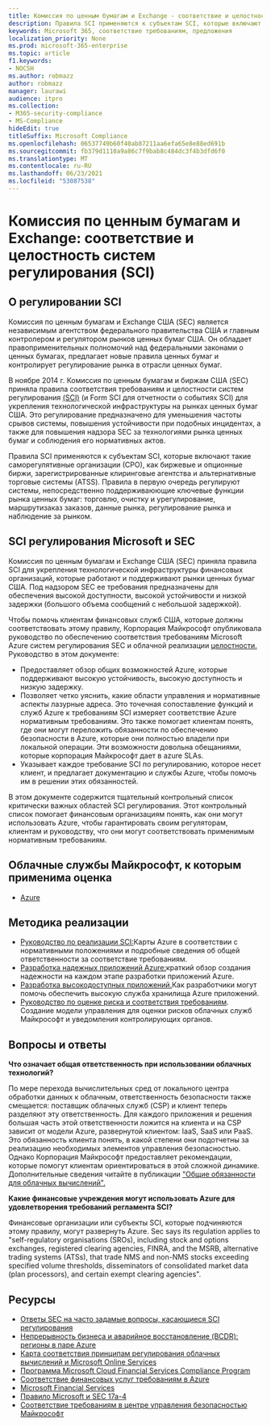 ```yaml
---
title: Комиссия по ценным бумагам и Exchange - соответствие и целостность систем регулирования (SCI)
description: Правила SCI применяются к субъектам SCI, которые включают такие саморегулятивные организации (СРО), как биржевые и опционные биржи, зарегистрированные клиринговые агентства и альтернативные торговые системы (ATSS).
keywords: Microsoft 365, соответствие требованиям, предложения
localization_priority: None
ms.prod: microsoft-365-enterprise
ms.topic: article
f1.keywords:
- NOCSH
ms.author: robmazz
author: robmazz
manager: laurawi
audience: itpro
ms.collection:
- M365-security-compliance
- MS-Compliance
hideEdit: true
titleSuffix: Microsoft Compliance
ms.openlocfilehash: 06537749b60f40ab87211aa6efa65e8e88ed691b
ms.sourcegitcommit: fb379d1110a9a86c7f9bab8c484dc3f4b3dfd6f0
ms.translationtype: MT
ms.contentlocale: ru-RU
ms.lasthandoff: 06/23/2021
ms.locfileid: "53087538"
---
```

# <a name="securities-and-exchange-commission-regulation-systems-compliance-and-integrity-sci"></a>Комиссия по ценным бумагам и Exchange: соответствие и целостность систем регулирования (SCI)

## <a name="about-regulation-sci"></a>О регулировании SCI

Комиссия по ценным бумагам и Exchange США (SEC) является независимым агентством федерального правительства США и главным контролером и регулятором рынков ценных бумаг США. Он обладает правоприменительных полномочий над федеральными законами о ценных бумагах, предлагает новые правила ценных бумаг и контролирует регулирование рынка в отрасли ценных бумаг.

В ноябре 2014 г. Комиссия по ценным бумагам и биржам США (SEC) приняла правила соответствия требованиям и целостности систем регулирования [(SCI)](https://www.sec.gov/rules/final/2014/34-73639.pdf) (и Form SCI для отчетности о событиях SCI) для укрепления технологической инфраструктуры на рынках ценных бумаг США. Это регулирование предназначено для уменьшения частоты срывов системы, повышения устойчивости при подобных инцидентах, а также для повышения надзора SEC за технологиями рынка ценных бумаг и соблюдения его нормативных актов.

Правила SCI применяются к субъектам SCI, которые включают такие саморегулятивные организации (СРО), как биржевые и опционные биржи, зарегистрированные клиринговые агентства и альтернативные торговые системы (ATSS). Правила в первую очередь регулируют системы, непосредственно поддерживаюющие ключевые функции рынка ценных бумаг: торговлю, очистку и урегулирование, маршрутизаказ заказов, данные рынка, регулирование рынка и наблюдение за рынком.

## <a name="microsoft-and-sec-regulation-sci"></a>SCI регулирования Microsoft и SEC

Комиссия по ценным бумагам и Exchange США (SEC) приняла правила SCI для укрепления технологической инфраструктуры финансовых организаций, которые работают и поддерживают рынки ценных бумаг США. Под надзором SEC ее требования предназначены для обеспечения высокой доступности, высокой устойчивости и низкой задержки (большого объема сообщений с небольшой задержкой).

Чтобы помочь клиентам финансовых служб США, которые должны соответствовать этому правилу, Корпорация Майкрософт опубликовала руководство по обеспечению соответствия требованиям Microsoft Azure систем регулирования SEC и облачной реализации [целостности.](https://servicetrust.microsoft.com/ViewPage/TrustDocumentsV3?command=Download&downloadType=Document&downloadId=a69ce0c1-7b7e-44e9-9143-867241e6b2f9&tab=7f51cb60-3d6c-11e9-b2af-7bb9f5d2d913&docTab=7f51cb60-3d6c-11e9-b2af-7bb9f5d2d913_FAQ_and_White_Papers) Руководство в этом документе:

- Предоставляет обзор общих возможностей Azure, которые поддерживают высокую устойчивость, высокую доступность и низкую задержку.
- Позволяет четко уяснить, какие области управления и нормативные аспекты лазурные адреса. Это точечная сопоставление функций и служб Azure к требованиям SCI измеряет соответствие Azure нормативным требованиям. Это также помогает клиентам понять, где они могут переложить обязанности по обеспечению безопасности в Azure, которые они полностью владели при локальной операции. Эти возможности довольна обещаниями, которые корпорация Майкрософт дает в azure SLAs.
- Указывает каждое требование SCI по регулированию, которое несет клиент, и предлагает документацию и службы Azure, чтобы помочь им в решении этих обязанностей.

В этом документе содержится тщательный контрольный список критически важных областей SCI регулирования. Этот контрольный список помогает финансовым организациям понять, как они могут использовать Azure, чтобы гарантировать своим регуляторам, клиентам и руководству, что они могут соответствовать применимым нормативным требованиям.

## <a name="microsoft-in-scope-cloud-services"></a>Облачные службы Майкрософт, к которым применима оценка

- [Azure](https://aka.ms/AzureCompliance)

## <a name="how-to-implement"></a>Методика реализации

- [Руководство по реализации SCI:](https://servicetrust.microsoft.com/ViewPage/TrustDocumentsV3?command=Download&downloadType=Document&downloadId=a69ce0c1-7b7e-44e9-9143-867241e6b2f9&tab=7f51cb60-3d6c-11e9-b2af-7bb9f5d2d913&docTab=7f51cb60-3d6c-11e9-b2af-7bb9f5d2d913_FAQ_and_White_Papers)Карты Azure в соответствии с нормативными положениями и подробные сведения об общей ответственности за соответствие требованиям.
- [Разработка надежных приложений Azure:](/azure/architecture/resiliency/)краткий обзор создания надежности на каждом этапе разработки приложений Azure.
- [Разработка высокодоступных приложений.](/azure/storage/common/storage-designing-ha-apps-with-ragrs)Как разработчики могут помочь обеспечить высокую служба хранилища Azure приложений.
- [Руководство по оценке риска и соответствия требованиям](https://aka.ms/RiskGovernanceGuide). Создание модели управления для оценки рисков облачных служб Майкрософт и уведомления контролирующих органов.

## <a name="frequently-asked-questions"></a>Вопросы и ответы

**Что означает общая ответственность при использовании облачных технологий?**

По мере перехода вычислительных сред от локального центра обработки данных к облачным, ответственность безопасности также смещается: поставщик облачных служб (CSP) и клиент теперь разделяют эту ответственность. Для каждого приложения и решения большая часть этой ответственности ложится на клиента и на CSP зависит от модели Azure, развернутой клиентом: IaaS, SaaS или PaaS. Это обязанность клиента понять, в какой степени они подотчетны за реализацию необходимых элементов управления безопасностью. Однако Корпорация Майкрософт предоставляет рекомендации, которые помогут клиентам ориентироваться в этой сложной динамике. Дополнительные сведения читайте в публикации ["Общие обязанности для облачных вычислений".](https://gallery.technet.microsoft.com/Shared-Responsibilities-81d0ff91)

**Какие финансовые учреждения могут использовать Azure для удовлетворения требований регламента SCI?**

Финансовые организации или субъекты SCI, которые подчиняются этому правилу, могут развернуть Azure. Sec says its regulation applies to "self-regulatory organisations (SROs), including stock and options exchanges, registered clearing agencies, FINRA, and the MSRB, alternative trading systems (ATSs), that trade NMS and non-NMS stocks exceeding specified volume thresholds, disseminators of consolidated market data (plan processors), and certain exempt clearing agencies".

## <a name="resources"></a>Ресурсы

- [Ответы SEC на часто задамые вопросы, касающиеся SCI регулирования](https://www.sec.gov/divisions/marketreg/regulation-sci-faq.shtml)
- [Непрерывность бизнеса и аварийное восстановление (BCDR): регионы в паре Azure](/azure/best-practices-availability-paired-regions)
- [Карта соответствия принципам регулирования облачных вычислений и Microsoft Online Services](https://aka.ms/FinServ-Guide-US)
- [Программа Microsoft Cloud Financial Services Compliance Program](https://aka.ms/FSCP-Print)
- [Соответствие финансовых услуг требованиям в Azure](https://aka.ms/FinServ-Compliance-Azure)
- [Microsoft Financial Services](https://aka.ms/FinServ-Compliance)
- [Правило Microsoft и SEC 17a-4](offering-SEC-17a-4.md)
- [Соответствие требованиям в центре управления безопасностью Майкрософт](https://www.microsoft.com/trust-center/compliance/compliance-overview)
